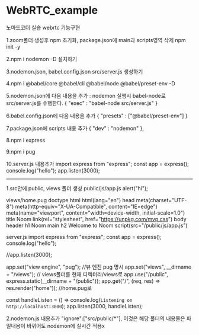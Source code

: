 # WebRTC_example
노마드코더 실습 webrtc 기능구현

1.zoom폴더 생성후 npm 초기화, package.json에 main과 scripts영역 삭제
npm init -y


2.npm i nodemon -D 설치하기

3.nodemon.json, babel.config.json src/server.js 생성하기

4.npm i @babel/core @babel/cli @babel/node @babel/preset-env -D

5.nodemon.json에 다음 내용을 추가 : nodemon 실행시 babel-node로 src/server.js를 수행한다.
{
    "exec" : "babel-node src/server.js"
}

6.babel.config.json에 다음 내용을 추가
{
    "presets" : ["@babel/preset-env"]
}

7.package.json에 scripts 내용 추가
{
    "dev" : "nodemon"
},

8.npm i express 

9.npm i pug

10.server.js 내용추가
import express from "express";
const app = express();
console.log("hello");
app.listen(3000);

---------------------------------------------

1.src안에 public, views 폴더 생성 
public/js/app.js
alert("hi");


views/home.pug
doctype html
html(lang="en")
    head
        meta(charset="UTF-8")
        meta(http-equiv="X-UA-Compatible", content="IE=edge")
        meta(name="viewport", content="width=device-width, initial-scale=1.0")
        title Noom
        link(rel="stylesheet", href="https://unpkg.com/mvp.css")
    body
        header
            h1 Noom
        main
            h2 Welcome to Noom
        script(src="/public/js/app.js") 

server.js
import express from "express";
const app = express();
console.log("hello");

//app.listen(3000);

app.set("view engine", "pug"); //뷰 엔진 pug 명시
app.set("views", __dirname + "/views"); // views폴더를 현재 디렉터리/views로
app.use("/public", express.static(__dirname + "/public"));
app.get("/", (req, res) => res.render("home")); //home.pug로 

const handleListen = () => console.log(`Listening on http://localhost:3000`);
app.listen(3000, handleListen);

2.nodemon.js 내용추가
"ignore":["src/public/*"], 
이것은 해당 폴더의 내용물은 파일내용이 바뀌어도 nodemon에 실시간 적용x